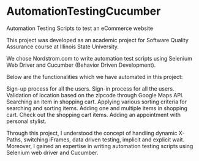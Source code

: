 # AutomationTestingCucumber
Automation Testing Scripts to test an eCommerce website   

This project was developed as an academic project for Software Quality Assurance course at Illinois State University.

We chose Nordstrom.com to write automation test scripts using Selenium Web Driver and Cucumber (Behavior Driven Development).

Below are the functionalities which we have automated in this project:

Sign-up process for all the users.
Sign-in process for all the users.
Validation of location based on the zipcode through Google Maps API.
Searching an item in shopping cart.
Applying various sorting criteria for searching and sorting items.
Adding one and multiple items in shopping cart.
Check out the shopping cart items.
Adding an appointment with personal stylist.

Through this project, I understood the concept of handling dynamic X-Paths, switching iFrames, data driven testing, implicit and explicit wait. Moreover, I gained an expertise in writing automation testing scripts using Selenium web driver and Cucumber.

